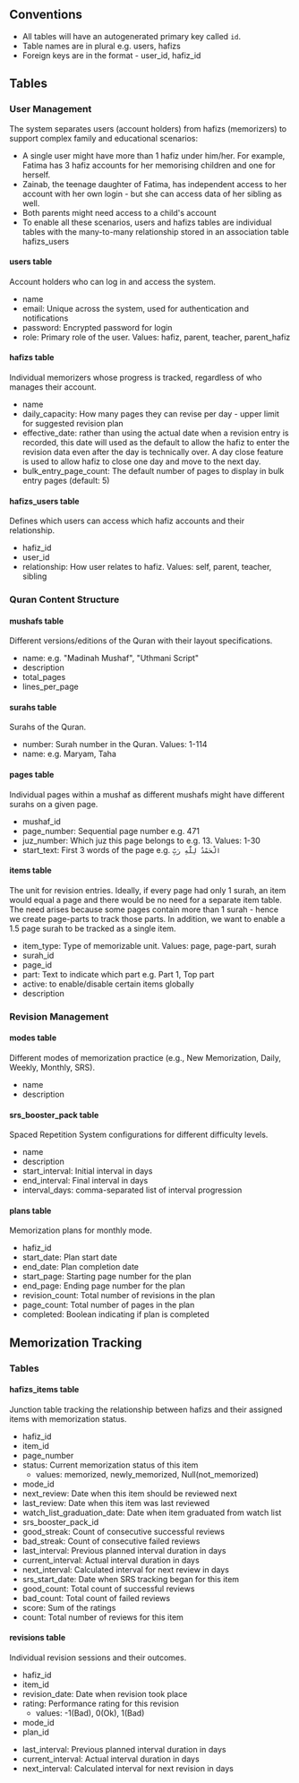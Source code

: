 ## Conventions

- All tables will have an autogenerated primary key called `id`.
- Table names are in plural e.g. users, hafizs
- Foreign keys are in the format - user_id, hafiz_id

## Tables

### User Management

The system separates users (account holders) from hafizs (memorizers) to support complex family and educational scenarios:

- A single user might have more than 1 hafiz under him/her. For example, Fatima has 3 hafiz accounts for her memorising children and one for herself.
- Zainab, the teenage daughter of Fatima, has independent access to her account with her own login - but she can access data of her sibling as well.
- Both parents might need access to a child's account
- To enable all these scenarios, users and hafizs tables are individual tables with the many-to-many relationship stored in an association table hafizs_users


#### users table
Account holders who can log in and access the system.

- name
- email: Unique across the system, used for authentication and notifications
- password: Encrypted password for login
- role: Primary role of the user. Values: hafiz, parent, teacher, parent_hafiz

#### hafizs table
Individual memorizers whose progress is tracked, regardless of who manages their account.

- name
- daily_capacity: How many pages they can revise per day - upper limit for suggested revision plan
- effective_date: rather than using the actual date when a revision entry is recorded, this date will used as the default to allow the hafiz to enter the revision data even after the day is technically over. A day close feature is used to allow hafiz to close one day and move to the next day. 
- bulk_entry_page_count: The default number of pages to display in bulk entry pages (default: 5)

#### hafizs_users table
Defines which users can access which hafiz accounts and their relationship.

- hafiz_id
- user_id
- relationship: How user relates to hafiz. Values: self, parent, teacher, sibling

### Quran Content Structure

#### mushafs table
Different versions/editions of the Quran with their layout specifications.

- name: e.g. "Madinah Mushaf", "Uthmani Script"
- description
- total_pages
- lines_per_page

#### surahs table
Surahs of the Quran.

- number: Surah number in the Quran. Values: 1-114
- name: e.g. Maryam, Taha

#### pages table
Individual pages within a mushaf as different mushafs might have different surahs on a given page.

- mushaf_id
- page_number: Sequential page number e.g. 471
- juz_number: Which juz this page belongs to e.g. 13. Values: 1-30
- start_text: First 3 words of the page e.g. `الْحَمْدُ لِلَّهِ رَبِّ`

#### items table
The unit for revision entries. 
Ideally, if every page had only 1 surah, an item would equal a page and there would be no need for a separate item table. 
The need arises because some pages contain more than 1 surah - hence we create page-parts to track those parts. 
In addition, we want to enable a 1.5 page surah to be tracked as a single item.

- item_type: Type of memorizable unit. Values: page, page-part, surah
- surah_id
- page_id
- part: Text to indicate which part e.g. Part 1, Top part
- active: to enable/disable certain items globally
- description

### Revision Management 

#### modes table
Different modes of memorization practice (e.g., New Memorization, Daily, Weekly, Monthly, SRS).

- name
- description

#### srs_booster_pack table
Spaced Repetition System configurations for different difficulty levels.

- name
- description
- start_interval: Initial interval in days
- end_interval: Final interval in days
- interval_days: comma-separated list of interval progression

#### plans table
Memorization plans for monthly mode.

- hafiz_id
- start_date: Plan start date
- end_date: Plan completion date
- start_page: Starting page number for the plan
- end_page: Ending page number for the plan
- revision_count: Total number of revisions in the plan
- page_count: Total number of pages in the plan
- completed: Boolean indicating if plan is completed

## Memorization Tracking

### Tables

#### hafizs_items table
Junction table tracking the relationship between hafizs and their assigned items with memorization status.

- hafiz_id
- item_id
- page_number
- status: Current memorization status of this item
  - values: memorized, newly_memorized, Null(not_memorized)
- mode_id
- next_review: Date when this item should be reviewed next
- last_review: Date when this item was last reviewed
- watch_list_graduation_date: Date when item graduated from watch list
- srs_booster_pack_id
- good_streak: Count of consecutive successful reviews
- bad_streak: Count of consecutive failed reviews
- last_interval: Previous planned interval duration in days 
- current_interval: Actual interval duration in days
- next_interval: Calculated interval for next review in days
- srs_start_date: Date when SRS tracking began for this item
- good_count: Total count of successful reviews
- bad_count: Total count of failed reviews
- score: Sum of the ratings
- count: Total number of reviews for this item


#### revisions table
Individual revision sessions and their outcomes.

- hafiz_id
- item_id
- revision_date: Date when revision took place
- rating: Performance rating for this revision
  - values: -1(Bad), 0(Ok), 1(Bad)
- mode_id
- plan_id
<!-- - notes: Additional notes about the revision session -->
- last_interval: Previous planned interval duration in days
- current_interval: Actual interval duration in days
- next_interval: Calculated interval for next revision in days
